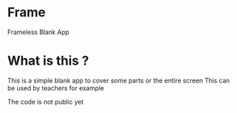 # Frame
 Frameless Blank App

# What is this ?
 This is a simple blank app to cover some parts or the entire screen
 This can be used by teachers for example

The code is not public yet